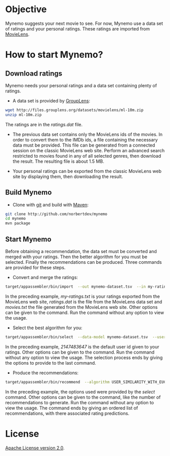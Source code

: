 Objective
=========

Mynemo suggests your next movie to see. For now, Mynemo use a data set of ratings and your personal ratings. These ratings are imported from [MovieLens](http://classic.movielens.org/).


How to start Mynemo?
====================


Download ratings
----------------

Mynemo needs your personal ratings and a data set containing plenty of ratings.

* A data set is provided by [GroupLens](http://grouplens.org/datasets/movielens/):
```sh
wget http://files.grouplens.org/datasets/movielens/ml-10m.zip
unzip ml-10m.zip
```
The ratings are in the *ratings.dat* file.

* The previous data set contains only the MovieLens ids of the movies. In order to convert them to the IMDb ids, a file containing the necessary data must be provided. This file can be generated from a connected session on the classic MovieLens web site. Perform an advanced search restricted to movies found in any of all selected genres, then download the result. The resulting file is about 1.5 MB.

* Your personal ratings can be exported from the classic MovieLens web site by displaying them, then downloading the result. 


Build Mynemo
------------

* Clone with [git](http://git-scm.com/) and build with [Maven](http://maven.apache.org/):
```sh
git clone http://github.com/norbertdev/mynemo
cd mynemo
mvn package
```


Start Mynemo
------------

Before obtaining a recommendation, the data set must be converted and merged with  your ratings. Then the better algorithm for you must be selected. Finally the recommendations can be produced. Three commands are provided for these steps.

* Convert and merge the ratings:
```sh
target/appassembler/bin/import  --out mynemo-dataset.tsv  --in my-ratings.txt ratings.dat  --movies movies.txt
```
In the preceding example, *my-ratings.txt* is your ratings exported from the MovieLens web site, *ratings.dat* is the file from the MovieLens data set and *movies.txt* the file generated from the MovieLens web site. Other options can be given to the command. Run the command without any option to view the usage.

* Select the best algorithm for you:
```sh
target/appassembler/bin/select  --data-model mynemo-dataset.tsv  --user 2147483647
```
In the preceding example, *2147483647* is the default user id given to your ratings. Other options can be given to the command. Run the command without any option to view the usage. The selection process ends by giving the options to provide to the last command.

* Produce the recommendations:
```sh
target/appassembler/bin/recommend  --algorithm USER_SIMILARITY_WITH_EUCLIDEAN_DISTANCE  --data-model mynemo-dataset.tsv  --user 2147483647  --neighbors 1398
```
In the preceding example, the options used were provided by the *select* command. Other options can be given to the command, like the number of recommendations to generate. Run the command without any option to view the usage. The command ends by giving an ordered list of recommendations, with there associated rating predictions.


License
=======

[Apache License version 2.0](http://www.apache.org/licenses/LICENSE-2.0.txt).
